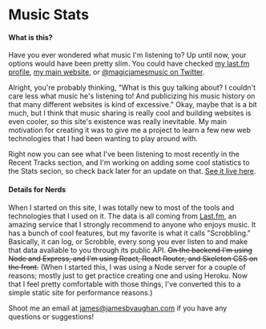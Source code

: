 # Music Stats

#### What is this?

Have you ever wondered what music I'm listening to? Up until now, your options would have been pretty slim. You could have checked [my last.fm profile](http://last.fm/user/magicjamesv), [my main website](http://jamesbvaughan.com), or [@magicjamesmusic on Twitter](http://twitter.com/magicjamesmusic).

Alright, you're probably thinking, "What is this guy talking about? I couldn't care less what music he's listening to! And publicizing his music history on that many different websites is kind of excessive." Okay, maybe that is a bit much, but I think that music sharing is really cool and building websites is even cooler, so this site's existence was really inevitable. My main motivation for creating it was to give me a project to learn a few new web technologies that I had been wanting to play around with.

Right now you can see what I've been listening to most recently in the Recent Tracks section, and I'm working on adding some cool statistics to the Stats secion, so check back later for an update on that. [See it live here](http://jamesbvaughan.com/music-stats).

#### Details for Nerds

When I started on this site, I was totally new to most of the tools and technologies that I used on it. The data is all coming from [Last.fm](http://last.fm), an amazing service that I strongly recommend to anyone who enjoys music. It has a bunch of cool features, but my favorite is what it calls "Scrobbling." Basically, it can log, or Scrobble, every song you ever listen to and make that data avaliable to you through its public API. ~~On the backend I'm using Node and Express, and I'm using React, React Router, and Skeleton CSS on the front.~~ (When I started this, I was using a Node server for a couple of reasons; mostly just to get practice creating one and using Heroku. Now that I feel pretty comfortable with those things, I've converted this to a simple static site for performance reasons.)

Shoot me an email at [james@jamesbvaughan.com](mailto:james@jamesbvaughan.com?Subject=Music%20Stats) if you have any questions or suggestions!
